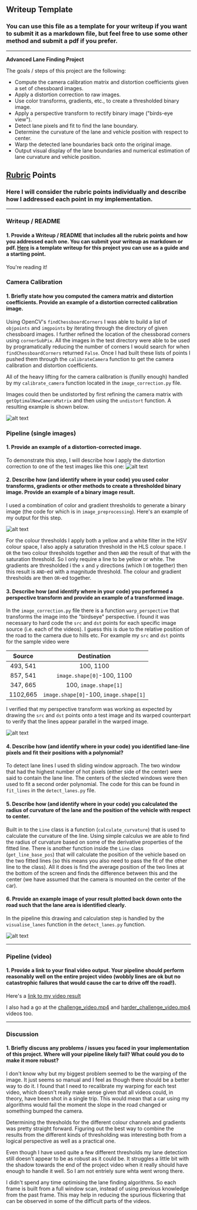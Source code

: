 ## Writeup Template

### You can use this file as a template for your writeup if you want to submit it as a markdown file, but feel free to use some other method and submit a pdf if you prefer.

---

**Advanced Lane Finding Project**

The goals / steps of this project are the following:

* Compute the camera calibration matrix and distortion coefficients given a set of chessboard images.
* Apply a distortion correction to raw images.
* Use color transforms, gradients, etc., to create a thresholded binary image.
* Apply a perspective transform to rectify binary image ("birds-eye view").
* Detect lane pixels and fit to find the lane boundary.
* Determine the curvature of the lane and vehicle position with respect to center.
* Warp the detected lane boundaries back onto the original image.
* Output visual display of the lane boundaries and numerical estimation of lane curvature and vehicle position.

[//]: # (Image References)

[image1]: ./output_images/undistort.png "Undistorted"
[image2]: ./test_images/test1.jpg "Road Transformed"
[image3]: ./output_images/thresholded.png "Binary Example"
[image4]: ./output_images/warped.png "Warp Example"
[image5]: ./examples/color_fit_lines.jpg "Fit Visual"
[image6]: ./output_images/example.png "Output"
[video1]: ./project_animation.mp4 "Video"

## [Rubric](https://review.udacity.com/#!/rubrics/571/view) Points

### Here I will consider the rubric points individually and describe how I addressed each point in my implementation.  

---

### Writeup / README

#### 1. Provide a Writeup / README that includes all the rubric points and how you addressed each one.  You can submit your writeup as markdown or pdf.  [Here](https://github.com/udacity/CarND-Advanced-Lane-Lines/blob/master/writeup_template.md) is a template writeup for this project you can use as a guide and a starting point.  

You're reading it!

### Camera Calibration

#### 1. Briefly state how you computed the camera matrix and distortion coefficients. Provide an example of a distortion corrected calibration image.

Using OpenCV's `findChessboardCorners` I was able to build a list of `objpoints` and `imgpoints` by iterating through the directory of given chessboard images. I further refined the location of the chessborad corners using `cornerSubPix`. All the images in the test directory were able to be used by programatically reducing the number of corners I would search for when `findChessboardCorners` returned `False`. Once I had built these lists of points I pushed them through the `calibrateCamera` function to get the camera calibration and distortion coefficients.

All of the heavy lifting for the camera calibration is (funilly enough) handled by my `calibrate_camera` function located in the `image_correction.py` file.

Images could then be undistorted by first refining the camera matrix with `getOptimalNewCameraMatrix` and then using the `undistort` function. A resulting example is shown below.

![alt text][image1]

### Pipeline (single images)

#### 1. Provide an example of a distortion-corrected image.

To demonstrate this step, I will describe how I apply the distortion correction to one of the test images like this one:
![alt text][image2]

#### 2. Describe how (and identify where in your code) you used color transforms, gradients or other methods to create a thresholded binary image.  Provide an example of a binary image result.

I used a combination of color and gradient thresholds to generate a binary image (the code for which is in `image_preprocessing`).  Here's an example of my output for this step.

![alt text][image3]

For the colour thresholds I apply both a yellow and a white filter in the HSV colour space, I also apply a saturation threshold in the HLS colour space. I `OR` the two colour thresholds together and then `AND` the result of that with the saturation threshold. So I only require a line to be yellow or white. The gradients are thresholded i the `x` and `y` directions (which I `OR` together) then this result is `AND`-ed with a magnitude threshold. The colour and gradient thresholds are then `OR`-ed together.

#### 3. Describe how (and identify where in your code) you performed a perspective transform and provide an example of a transformed image.

In the `image_correction.py` file there is a function `warp_perspective` that transforms the image into the "birdseye" perspective. I found it was necessary to hard code the `src` and `dst` points for each specific image source (i.e. each of the videos). I guess this is due to the relative position of the road to the camera due to hills etc. For example my `src` and `dst` points for the sample video were

| Source        | Destination   | 
|:-------------:|:-------------:| 
| 493, 541      | 100, 1100     |
| 857, 541      | `image.shape[0]`-100, 1100      |
| 347, 665      | 100, `image.shape[1]`      |
| 1102,665      | `image.shape[0]`-100, `image.shape[1]`        |

I verified that my perspective transform was working as expected by drawing the `src` and `dst` points onto a test image and its warped counterpart to verify that the lines appear parallel in the warped image.

![alt text][image4]

#### 4. Describe how (and identify where in your code) you identified lane-line pixels and fit their positions with a polynomial?

To detect lane lines I used th sliding window approach. The two window that had the highest number of hot pixels (either side of the center) were said to contain the lane line. The centers of the slected windows were then used to fit a second order polynomial. The code for this can be found in `fit_lines` in the `detect_lanes.py` file.

#### 5. Describe how (and identify where in your code) you calculated the radius of curvature of the lane and the position of the vehicle with respect to center.

Built in to the `Line` class is a function (`calculate_curvature`) that is used to calculate the curvature of the line. Using simple calculus we are able to find the radius of curvature based on some of the derivative properties of the fitted line. There is another function inside the `Line` class (`get_line_base_pos`) that will calculate the position of the vehicle based on the two fitted lines (so this means you also need to pass the fit of the other line to the class). All it does is find the average position of the two lines at the bottom of the screen and finds the difference between this and the center (we have assumed that the camera is mounted on the center of the car).

#### 6. Provide an example image of your result plotted back down onto the road such that the lane area is identified clearly.

In the pipeline this drawing and calculation step is handled by the `visualise_lanes` function in the `detect_lanes.py` function.

![alt text][image6]

---

### Pipeline (video)

#### 1. Provide a link to your final video output.  Your pipeline should perform reasonably well on the entire project video (wobbly lines are ok but no catastrophic failures that would cause the car to drive off the road!).

Here's a [link to my video result](https://youtu.be/EhfuW00c08E)

I also had a go at the [challenge_video.mp4](https://youtu.be/EZ9JD-ql8Yc) and [harder\_challenge\_video.mp4](https://youtu.be/fXbLXqjm_Ec) videos too.

---

### Discussion

#### 1. Briefly discuss any problems / issues you faced in your implementation of this project.  Where will your pipeline likely fail?  What could you do to make it more robust?

I don't know why but my biggest problem seemed to be the warping of the image. It just seems so manual and I feel as though there should be a better way to do it. I found that I need to recalibrate my warping for each test video, which doesn't really make sense given that all videos could, in theory, have been shot in a single trip. This would mean that a car using my algorithms would fail the moment the slope in the road changed or something bumped the camera.

Determining the thresholds for the different colour channels and gradients was pretty straight forward. Figuring out the best way to combine the results from the different kinds of thresholding was interesting both from a logical perspective as well as a practical one.

Even though I have used quite a few different thresholds my lane detection still doesn't appear to be as robust as it could be. It struggles a little bit with the shadow towards the end of the project video when it really should have enough to handle it well. So I am not entriely sure whta went wrong there.

I didn't spend any time optimising the lane finding algorithms. So each frame is built from a full window scan, instead of using previous knowledge from the past frame. This may help in reducing the spurious flickering that can be observed in some of the difficult parts of the videos.
